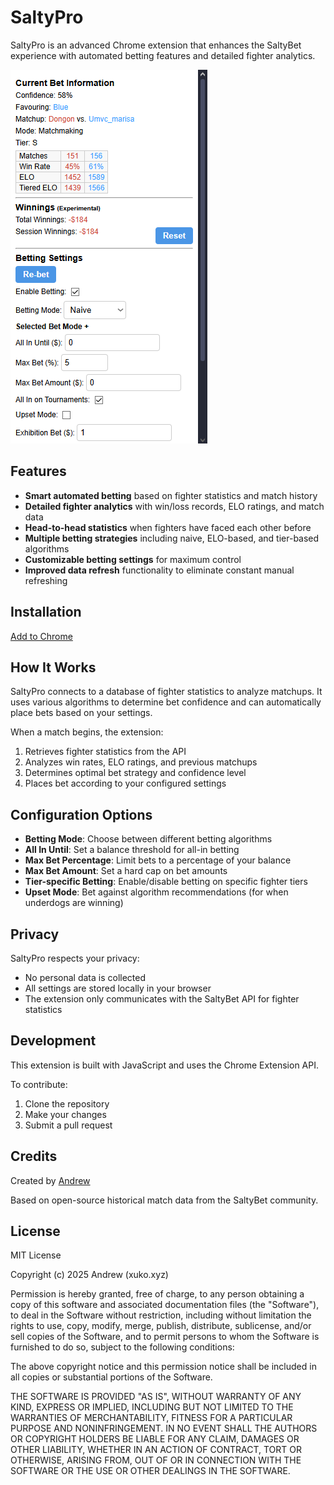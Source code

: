 # SaltyPro

SaltyPro is an advanced Chrome extension that enhances the SaltyBet experience with automated betting features and detailed fighter analytics.

![SaltyPro Extension](public/image1.png)

## Features

- **Smart automated betting** based on fighter statistics and match history
- **Detailed fighter analytics** with win/loss records, ELO ratings, and match data
- **Head-to-head statistics** when fighters have faced each other before
- **Multiple betting strategies** including naive, ELO-based, and tier-based algorithms
- **Customizable betting settings** for maximum control
- **Improved data refresh** functionality to eliminate constant manual refreshing

## Installation

[Add to Chrome](https://chrome.google.com/webstore/detail/saltypro/eocgcmccjmhiheehmpkgohneocaongn)

## How It Works

SaltyPro connects to a database of fighter statistics to analyze matchups. It uses various algorithms to determine bet confidence and can automatically place bets based on your settings.

When a match begins, the extension:
1. Retrieves fighter statistics from the API
2. Analyzes win rates, ELO ratings, and previous matchups
3. Determines optimal bet strategy and confidence level
4. Places bet according to your configured settings

## Configuration Options

- **Betting Mode**: Choose between different betting algorithms
- **All In Until**: Set a balance threshold for all-in betting
- **Max Bet Percentage**: Limit bets to a percentage of your balance
- **Max Bet Amount**: Set a hard cap on bet amounts
- **Tier-specific Betting**: Enable/disable betting on specific fighter tiers
- **Upset Mode**: Bet against algorithm recommendations (for when underdogs are winning)

## Privacy

SaltyPro respects your privacy:
- No personal data is collected
- All settings are stored locally in your browser
- The extension only communicates with the SaltyBet API for fighter statistics

## Development

This extension is built with JavaScript and uses the Chrome Extension API.

To contribute:
1. Clone the repository
2. Make your changes
3. Submit a pull request

## Credits

Created by [Andrew](https://xuko.xyz)

Based on open-source historical match data from the SaltyBet community.

## License

MIT License

Copyright (c) 2025 Andrew (xuko.xyz)

Permission is hereby granted, free of charge, to any person obtaining a copy
of this software and associated documentation files (the "Software"), to deal
in the Software without restriction, including without limitation the rights
to use, copy, modify, merge, publish, distribute, sublicense, and/or sell
copies of the Software, and to permit persons to whom the Software is
furnished to do so, subject to the following conditions:

The above copyright notice and this permission notice shall be included in all
copies or substantial portions of the Software.

THE SOFTWARE IS PROVIDED "AS IS", WITHOUT WARRANTY OF ANY KIND, EXPRESS OR
IMPLIED, INCLUDING BUT NOT LIMITED TO THE WARRANTIES OF MERCHANTABILITY,
FITNESS FOR A PARTICULAR PURPOSE AND NONINFRINGEMENT. IN NO EVENT SHALL THE
AUTHORS OR COPYRIGHT HOLDERS BE LIABLE FOR ANY CLAIM, DAMAGES OR OTHER
LIABILITY, WHETHER IN AN ACTION OF CONTRACT, TORT OR OTHERWISE, ARISING FROM,
OUT OF OR IN CONNECTION WITH THE SOFTWARE OR THE USE OR OTHER DEALINGS IN THE
SOFTWARE.